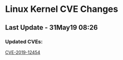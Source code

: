 
# **Linux Kernel CVE Changes**

## Last Update - 31May19 08:26

### **Updated CVEs:**

[CVE-2019-12454](cves/CVE-2019-12454)  
